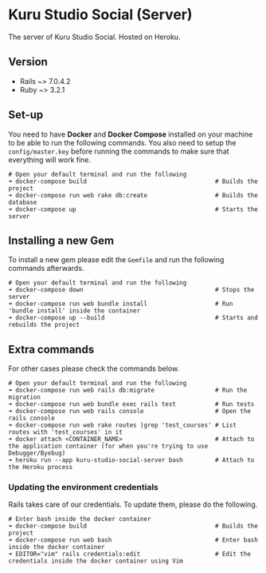 # Kuru Studio Social (Server)
The server of Kuru Studio Social. Hosted on Heroku.

## Version
- Rails ~> 7.0.4.2
- Ruby ~> 3.2.1

## Set-up
You need to have **Docker** and **Docker Compose** installed on your machine to be able to run the following commands. You also need to setup the `config/master.key` before running the commands to make sure that everything will work fine.
```
# Open your default terminal and run the following
➜ docker-compose build                                    # Builds the project
➜ docker-compose run web rake db:create                   # Builds the database
➜ docker-compose up                                       # Starts the server
```

## Installing a new Gem
To install a new gem please edit the `Gemfile` and run the following commands afterwards.
```
# Open your default terminal and run the following
➜ docker-compose down                                     # Stops the server
➜ docker-compose run web bundle install                   # Run 'bundle install' inside the container
➜ docker-compose up --build                               # Starts and rebuilds the project
```

## Extra commands
For other cases please check the commands below.
```
# Open your default terminal and run the following
➜ docker-compose run web rails db:migrate                 # Run the migration
➜ docker-compose run web bundle exec rails test           # Run tests
➜ docker-compose run web rails console                    # Open the rails console
➜ docker-compose run web rake routes |grep 'test_courses' # List routes with 'test_courses' in it
➜ docker attach <CONTAINER_NAME>                          # Attach to the application container (for when you're trying to use Debugger/Byebug)
➜ heroku run --app kuru-studio-social-server bash         # Attach to the Heroku process
```

### Updating the environment credentials
Rails takes care of our credentials. To update them, please do the following.
```
# Enter bash inside the docker container
➜ docker-compose build                                    # Builds the project
➜ docker-compose run web bash                             # Enter bash inside the docker container
➜ EDITOR="vim" rails credentials:edit                     # Edit the credentials inside the docker container using Vim
```

